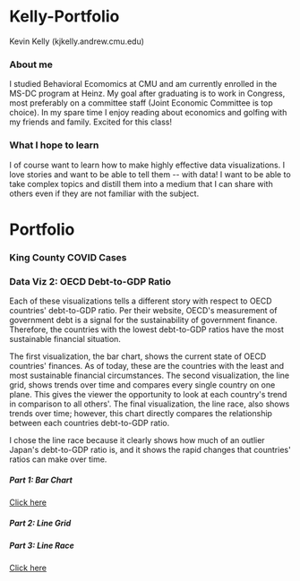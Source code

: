 # Kelly-Portfolio
Kevin Kelly (kjkelly.andrew.cmu.edu)

### About me
I studied Behavioral Ecomomics at CMU and am currently enrolled in the MS-DC program at Heinz. My goal after graduating is to work in Congress, most preferably on a committee staff (Joint Economic Committee is top choice). In my spare time I enjoy reading about economics and golfing with my friends and family. Excited for this class!

### What I hope to learn
I of course want to learn how to make highly effective data visualizations. I love stories and want to be able to tell them -- with data! I want to be able to take complex topics and distill them into a medium that I can share with others even if they are not familiar with the subject.

# Portfolio

### King County COVID Cases

<div class="flourish-embed flourish-chart" data-src="visualisation/8529804"><script src="https://public.flourish.studio/resources/embed.js"></script></div>

### Data Viz 2: OECD Debt-to-GDP Ratio

Each of these visualizations tells a different story with respect to OECD countries' debt-to-GDP ratio. Per their website, OECD's measurement of government debt is a signal for the sustainability of government finance. Therefore, the countries with the lowest debt-to-GDP ratios have the most sustainable financial situation.

The first visualization, the bar chart, shows the current state of OECD countries' finances. As of today, these are the countries with the least and most sustainable financial circumstances. The second visualization, the line grid, shows trends over time and compares every single country on one plane. This gives the viewer the opportunity to look at each country's trend in comparison to all others'. The final visualization, the line race, also shows trends over time; however, this chart directly compares the relationship between each countries debt-to-GDP ratio.

I chose the line race because it clearly shows how much of an outlier Japan's debt-to-GDP ratio is, and it shows the rapid changes that countries' ratios can make over time.

##### Part 1: Bar Chart

[Click here](/dataviz2.md)

##### Part 2: Line Grid

<div class="flourish-embed flourish-chart" data-src="visualisation/8565187"><script src="https://public.flourish.studio/resources/embed.js"></script></div>


##### Part 3: Line Race

[Click here](/dataviz2.3.md)

